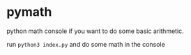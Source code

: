 # pymath
python math console 
if you want to do some basic arithmetic.

run ``` python3 index.py ``` and do some math in the console
